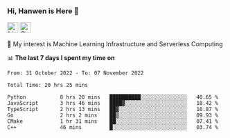 ### Hi, Hanwen is Here 👋
<p>
	<a href="https://www.linkedin.com/in/liu-hanwen/"><img src="https://img.shields.io/badge/@hanwen-0A66C2?style=flat&logo=LinkedIn&logoColor=white" alt="Linkedin"  height="25px"/></a> 
	<a href="https://scholar.google.com/citations?user=HDF0su0AAAAJ"><img src="https://img.shields.io/badge/scholar-4385FE.svg?&style=plastic&logo=google-scholar&logoColor=white" alt="Google Scholar" height="25px"> </a>
</p>
🌱 My interest is Machine Learning Infrastructure and Serverless Computing

📊 **The last 7 days I spent my time on** 
<!--START_SECTION:waka-->

```text
From: 31 October 2022 - To: 07 November 2022

Total Time: 20 hrs 25 mins

Python           8 hrs 20 mins   ██████████░░░░░░░░░░░░░░░   40.65 %
JavaScript       3 hrs 46 mins   ████▓░░░░░░░░░░░░░░░░░░░░   18.42 %
TypeScript       2 hrs 13 mins   ██▓░░░░░░░░░░░░░░░░░░░░░░   10.87 %
Go               2 hrs 2 mins    ██▒░░░░░░░░░░░░░░░░░░░░░░   09.93 %
CMake            1 hr 31 mins    ██░░░░░░░░░░░░░░░░░░░░░░░   07.41 %
C++              46 mins         █░░░░░░░░░░░░░░░░░░░░░░░░   03.74 %
```

<!--END_SECTION:waka-->


<!--
**david990917/david990917** is a ✨ _special_ ✨ repository because its `README.md` (this file) appears on your GitHub profile.

Here are some ideas to get you started:

- 🔭 I’m currently working on ...
- 🌱 I’m currently learning ...
- 👯 I’m looking to collaborate on ...
- 🤔 I’m looking for help with ...
- 💬 Ask me about ...
- 📫 How to reach me: ...
- 😄 Pronouns: ...
- ⚡ Fun fact: ...
-->
